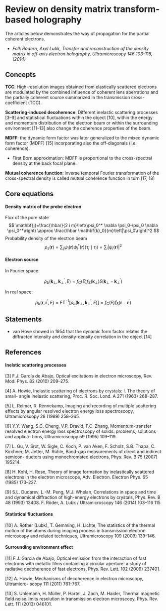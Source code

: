 # Review on density matrix transform-based holography
The articles below demonstrates the way of propagation for the partial coherent electrons.
- *Falk Rödern, Axel Lubk, Transfer and reconstruction of the density matrix in off-axis electron holography, Ultramicroscopy 146 103-116, (2014)*
## Concepts
**TCC**: High-resolution images obtained from elastically scattered electrons are modulated by the combined influence of coherent lens aberrations and the  partially coherent source summarized in the transmission cross-coefficient (TCC).

**Scattering-induced decoherence**: Different inelastic
scattering processes [3–9] and statistical fluctuations within the object [10], within the energy and momentum distribution of the electron beam or within the surrounding environment [11–13] also change the coherence properties of the beam.

**MDFF**: the dynamic form factor was later generalized to the mixed dynamic form factor (MDFF) [15] incorporating also the off-diagonals (i.e. coherence).
- First Born approximation: MDFF is proportional to the cross-spectral density at the back focal plane.

**Mutual coherence function**: inverse temporal Fourier transformation of the cross-spectral density is called mutual coherence function in turn [17, 18]

## Core equations
#### Density matrix of the probe electron
Flux of the pure state
$$
\mathbf{j}=\frac{\hbar}{2 i m}\left(\psi_0^* \nabla \psi_0-\psi_0 \nabla \psi_0^*\right) \approx \frac{\hbar \mathbf{k}_0}{m}\left|\psi_0\right|^2
$$
Probability density of the electron beam
$$
\rho_s(\mathbf{r})=\sum_{i j} \psi_i(\mathbf{r}) \psi_j^*(\mathbf{r})\left\langle\tau_j \mid \tau_i\right\rangle=\sum_i\left|\psi_i(\mathbf{r})\right|^2
$$
#### Electron source
In Fourier space:

$$
\rho_b\left(\mathbf{k}_{\perp}, \mathbf{k}_{\perp}^{\prime}, E\right)=f_{\mathrm{C}}(E) f_{\mathrm{S}}\left(\mathbf{k}_{\perp}\right) \delta\left(\mathbf{k}_{\perp}-\mathbf{k}_{\perp}^{\prime}\right)
$$

In real space:

$$
\rho_b\left(\mathbf{r}, \mathbf{r}^{\prime}, E\right)=\mathrm{FT}^{-1}\left[\rho_b\left(\mathbf{k}_{\perp}, \mathbf{k}_{\perp}^{\prime}, E\right)\right]=f_{\mathrm{C}}(E) \tilde{f}_{\mathrm{S}}\left(\mathbf{r}-\mathbf{r}^{\prime}\right)
$$

## Statements
- van Hove showed in
1954 that the dynamic form factor relates the diffracted intensity
and density-density correlation in the object [14]
## References
#### Inelstic scattering processes
[3] F.J. García de Abajo, Optical excitations in electron microscopy, Rev. Mod. Phys.
82 (2010) 209–275.

[4] A. Howie, Inelastic scattering of electrons by crystals: I. The theory of small-
angle inelastic scattering, Proc. R. Soc. Lond. A 271 (1963) 268–287.

[5] L. Reimer, R. Rennekamp, Imaging and recording of multiple scattering effects
by angular resolved electron energy loss spectroscopy, Ultramicroscopy 28
(1989) 258–265.

[6] Y.Y. Wang, S.C. Cheng, V.P. Dravid, F.C. Zhang, Momentum-transfer resolved
electron energy loss spectroscopy of solids: problems, solutions and applica-
tions, Ultramicroscopy 59 (1995) 109–119.

[7] L. Gu, V. Srot, W. Sigle, C. Koch, P. van Aken, F. Scholz, S.B. Thapa, C. Kirchner,
M. Jetter, M. Rühle, Band-gap measurements of direct and indirect semicon-
ductors using monochromated electrons, Phys. Rev. B 75 (2007) 195214.

[8] H. Kohl, H. Rose, Theory of image formation by inelastically scattered electrons
in the electron microscope, Adv. Electron. Electron Phys. 65 (1985) 173–227.

[9] S.L. Dudarev, L.-M. Peng, M.J. Whelan, Correlations in space and time and
dynamical diffraction of high-energy electrons by crystals, Phys. Rev. B
48 (1993) 13408.
F. Röder, A. Lubk / Ultramicroscopy 146 (2014) 103–116 115
#### Statistical fluctuations
[10] A. Rother (Lubk), T. Gemming, H. Lichte, The statistics of the thermal motion of
the atoms during imaging process in transmission electron microscopy and
related techniques, Ultramicroscopy 109 (2009) 139–146.
#### Surrounding environment effect
[11] F.J. García de Abajo, Optical emission from the interaction of fast electrons
with metallic films containing a circular aperture: a study of radiative
decoherence of fast electrons, Phys. Rev. Lett. 102 (2009) 237401.

[12] A. Howie, Mechanisms of decoherence in electron microscopy, Ultramicro-
scopy 111 (2011) 761–767.

[13] S. Uhlemann, H. Müller, P. Hartel, J. Zach, M. Haider, Thermal magnetic field
noise limits resolution in transmission electron microscopy, Phys. Rev. Lett.
111 (2013) 046101.
